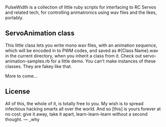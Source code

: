 PulseWidth is a collection of little ruby scripts for interfacing to RC Servos and related tech, for controlling animatronics using wav files and the likes, portably. 

## ServoAnimation class ##

This little class lets you write mono wav files, with an animation sequence, which will be encoded in to PWM codes, and saved as #{Class Name}.wav in the current directory, when you inherit a class from it. Check out servo-animation-samples.rb for a little demo. You can't make instances of these classes. They are fakey like that.

More to come…

## License ##

All of this, the whole of it, is totally free to you. My wish is to spread infectious hacking smarts all over the world. And so [this] is yours forever at no cost: give it away, take it apart, learn-learn-learn without a second thought. — \_why
